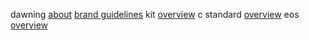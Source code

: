 dawning
<a qx href="/dawning/about.html">about</a>
<a qx href="/dawning/brand-guidelines.html">brand guidelines</a>
kit
<a qx href="/kit/overview.html">overview</a>
c standard
<a qx href="/c-standard/overview.html">overview</a>
eos
<a qx href="/eos/overview.html">overview</a>
